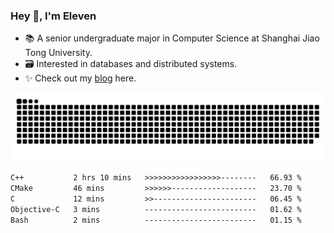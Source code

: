 ### Hey 👋, I'm Eleven

- 📚 A senior undergraduate major in Computer Science at Shanghai Jiao Tong University.
- 🗃️ Interested in databases and distributed systems.
- ✨ Check out my [blog](https://blog.eleven.wiki) here.

![github contribution grid snake animation](https://raw.githubusercontent.com/El-even-11/El-even-11/output/github-contribution-grid-snake.svg)

<!--START_SECTION:waka-->

```txt
C++           2 hrs 10 mins   >>>>>>>>>>>>>>>>>--------   66.93 %
CMake         46 mins         >>>>>>-------------------   23.70 %
C             12 mins         >>-----------------------   06.45 %
Objective-C   3 mins          -------------------------   01.62 %
Bash          2 mins          -------------------------   01.15 %
```

<!--END_SECTION:waka-->
